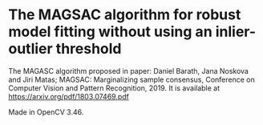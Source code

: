 # The MAGSAC algorithm for robust model fitting without using an inlier-outlier threshold

The MAGASC algorithm proposed in paper: Daniel Barath, Jana Noskova and Jiri Matas; MAGSAC: Marginalizing sample consensus, Conference on Computer Vision and Pattern Recognition, 2019. 
It is available at https://arxiv.org/pdf/1803.07469.pdf

Made in OpenCV 3.46.
